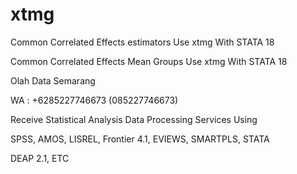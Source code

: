 # xtmg
Common Correlated Effects estimators Use xtmg With STATA 18

Common Correlated Effects Mean Groups Use xtmg With STATA 18

Olah Data Semarang

WA : +6285227746673 (085227746673)

Receive Statistical Analysis Data Processing Services Using

SPSS, AMOS, LISREL, Frontier 4.1, EVIEWS, SMARTPLS, STATA

DEAP 2.1, ETC
